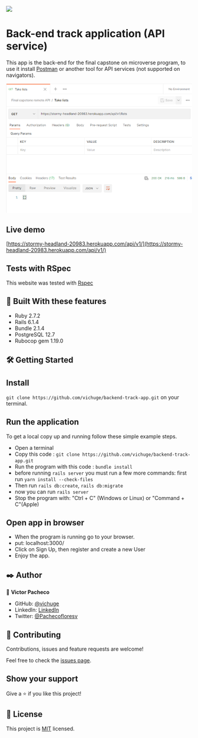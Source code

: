 ![](https://img.shields.io/badge/Microverse-blueviolet)

# Back-end track application (API service)

This app is the back-end for the final capstone on microverse program, to use it install [Postman](https://www.postman.com/) or another tool for API services (not supported on navigators).

![Capture 1](./docs/screenshots/Screenshot_1.png)

## Live demo

[https://stormy-headland-20983.herokuapp.com/api/v1/](https://stormy-headland-20983.herokuapp.com/api/v1/)

## Tests with RSpec 

This website was tested with [Rspec](https://en.wikipedia.org/wiki/RSpec)

## 🔧 Built With these features
- Ruby 2.7.2
- Rails 6.1.4
- Bundle 2.1.4
- PostgreSQL 12.7
- Rubocop gem 1.19.0

## 🛠 Getting Started
## Install

```git clone https://github.com/vichuge/backend-track-app.git``` on your terminal.

## Run the application
To get a local copy up and running follow these simple example steps.

- Open a terminal
- Copy this code : ```git clone https://github.com/vichuge/backend-track-app.git```
- Run the program with this code : ```bundle install```
- before running ```rails server``` you must run a few more commands: first run ```yarn install --check-files```
- Then run ```rails db:create```, ```rails db:migrate```
- now you can run ```rails server```
- Stop the program with: "Ctrl + C" (Windows or Linux) or "Command + C"(Apple)

## Open app in browser

- When the program is running go to your browser.
- put: localhost:3000/
- Click on Sign Up, then register and create a new User
- Enjoy the app.

## ✒️ Author

👤 **Victor Pacheco**

- GitHub: [@vichuge](https://github.com/vichuge)
- LinkedIn: [LinkedIn](https://www.linkedin.com/in/victor-pacheco-7946aab2/)
- Twitter: [@Pachecofloresv](https://twitter.com/Pachecofloresv)

## 🤝 Contributing
Contributions, issues and feature requests are welcome!

Feel free to check the [issues page](https://github.com/vichuge/backend-track-app/issues).

## Show your support

Give a ⭐️ if you like this project!

## 📝 License

This project is [MIT](./LICENSE) licensed.

